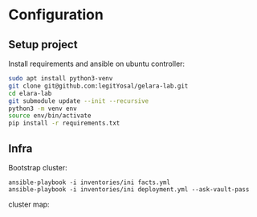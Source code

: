 # Configuration

## Setup project

Install requirements and ansible on ubuntu controller:
```bash
sudo apt install python3-venv
git clone git@github.com:legitYosal/gelara-lab.git
cd elara-lab
git submodule update --init --recursive
python3 -m venv env
source env/bin/activate
pip install -r requirements.txt
```
## Infra

Bootstrap cluster:  
```
ansible-playbook -i inventories/ini facts.yml
ansible-playbook -i inventories/ini deployment.yml --ask-vault-pass
```

cluster map:
```
```
